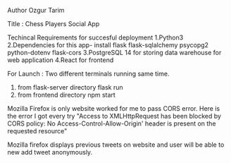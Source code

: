 Author Ozgur Tarim

Title : Chess Players Social App

Techincal Requirements for succesful deployment
1.Python3
2.Dependencies for this app- install flask flask-sqlalchemy psycopg2 python-dotenv flask-cors
3.PostgreSQL 14 for storing data warehouse for web application
4.React for frontend

For Launch : Two different terminals running same time.

1.  from flask-server directory
    flask run
2.  from frontend directory
    npm start

Mozilla Firefox is only website worked for me to pass CORS error.
Here is the error I got every try
"Access to XMLHttpRequest has been blocked by CORS policy:
No Access-Control-Allow-Origin' header is present on the requested resource"

Mozilla firefox displays previous tweets on website and user will be able to new add tweet anonymously.
